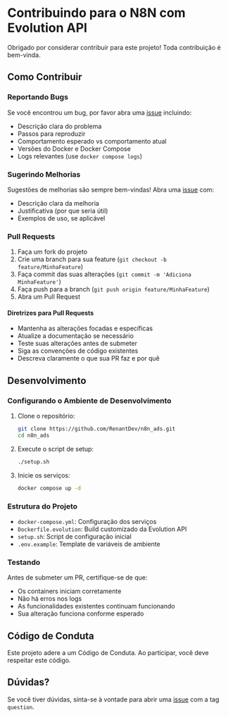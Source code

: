 # Contribuindo para o N8N com Evolution API

Obrigado por considerar contribuir para este projeto! Toda contribuição é bem-vinda.

## Como Contribuir

### Reportando Bugs

Se você encontrou um bug, por favor abra uma [issue](https://github.com/RenantDev/n8n_ads/issues) incluindo:

- Descrição clara do problema
- Passos para reproduzir
- Comportamento esperado vs comportamento atual
- Versões do Docker e Docker Compose
- Logs relevantes (use `docker compose logs`)

### Sugerindo Melhorias

Sugestões de melhorias são sempre bem-vindas! Abra uma [issue](https://github.com/RenantDev/n8n_ads/issues) com:

- Descrição clara da melhoria
- Justificativa (por que seria útil)
- Exemplos de uso, se aplicável

### Pull Requests

1. Faça um fork do projeto
2. Crie uma branch para sua feature (`git checkout -b feature/MinhaFeature`)
3. Faça commit das suas alterações (`git commit -m 'Adiciona MinhaFeature'`)
4. Faça push para a branch (`git push origin feature/MinhaFeature`)
5. Abra um Pull Request

#### Diretrizes para Pull Requests

- Mantenha as alterações focadas e específicas
- Atualize a documentação se necessário
- Teste suas alterações antes de submeter
- Siga as convenções de código existentes
- Descreva claramente o que sua PR faz e por quê

## Desenvolvimento

### Configurando o Ambiente de Desenvolvimento

1. Clone o repositório:
   ```bash
   git clone https://github.com/RenantDev/n8n_ads.git
   cd n8n_ads
   ```

2. Execute o script de setup:
   ```bash
   ./setup.sh
   ```

3. Inicie os serviços:
   ```bash
   docker compose up -d
   ```

### Estrutura do Projeto

- `docker-compose.yml`: Configuração dos serviços
- `Dockerfile.evolution`: Build customizado da Evolution API
- `setup.sh`: Script de configuração inicial
- `.env.example`: Template de variáveis de ambiente

### Testando

Antes de submeter um PR, certifique-se de que:

- Os containers iniciam corretamente
- Não há erros nos logs
- As funcionalidades existentes continuam funcionando
- Sua alteração funciona conforme esperado

## Código de Conduta

Este projeto adere a um Código de Conduta. Ao participar, você deve respeitar este código.

## Dúvidas?

Se você tiver dúvidas, sinta-se à vontade para abrir uma [issue](https://github.com/RenantDev/n8n_ads/issues) com a tag `question`.
